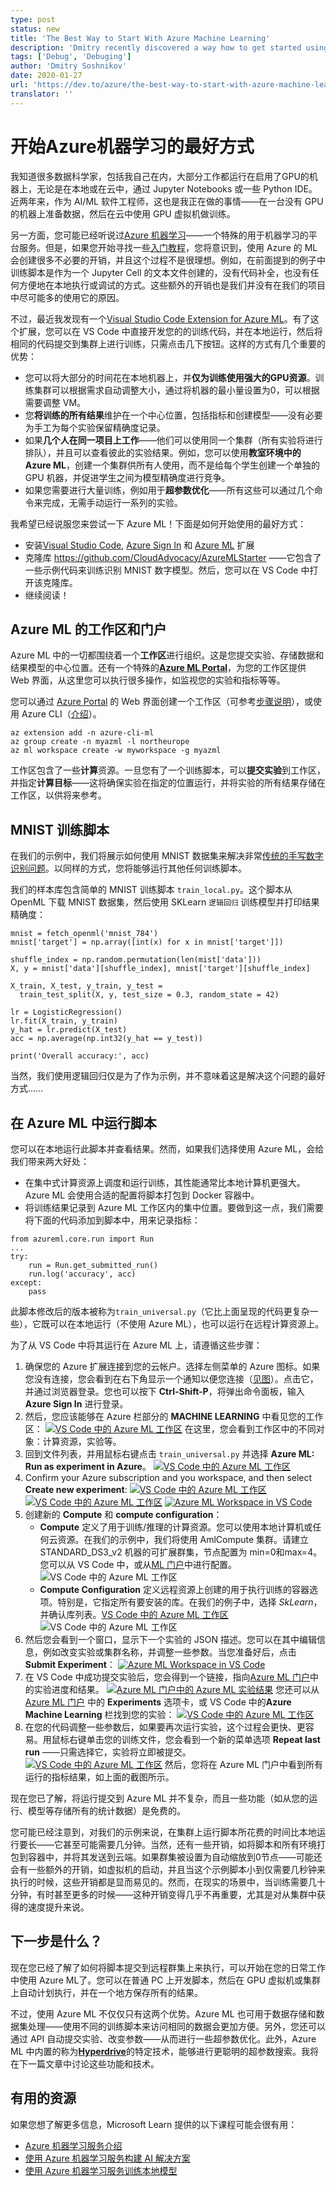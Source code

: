 ```yaml
---
type: post
status: new
title: 'The Best Way to Start With Azure Machine Learning'
description: 'Dmitry recently discovered a way how to get started using Azure ML more effectively.'
tags: ['Debug', 'Debuging']
author: 'Dmitry Soshnikov'
date: 2020-01-27
url: 'https://dev.to/azure/the-best-way-to-start-with-azure-machine-learning-17jl'
translator: ''
---
```


# 开始Azure机器学习的最好方式

<ContentMeta />

我知道很多数据科学家，包括我自己在内，大部分工作都运行在启用了GPU的机器上，无论是在本地或在云中，通过 Jupyter Notebooks 或一些 Python IDE。近两年来，作为 AI/ML 软件工程师，这也是我正在做的事情——在一台没有 GPU 的机器上准备数据，然后在云中使用 GPU 虚拟机做训练。

另一方面，您可能已经听说过[Azure 机器学习](https://docs.microsoft.com/azure/machine-learning/?WT.mc_id=devto-blog-dmitryso)——一个特殊的用于机器学习的平台服务。但是，如果您开始寻找一些[入门教程](https://docs.microsoft.com/azure/machine-learning/tutorial-train-models-with-aml/?WT.mc_id=devto-blog-dmitryso)，您将意识到，使用 Azure 的 ML 会创建很多不必要的开销，并且这个过程不是很理想。例如，在前面提到的例子中训练脚本是作为一个 Jupyter Cell 的文本文件创建的，没有代码补全，也没有任何方便地在本地执行或调试的方式。这些额外的开销也是我们并没有在我们的项目中尽可能多的使用它的原因。

不过，最近我发现有一个[Visual Studio Code Extension for Azure ML](https://marketplace.visualstudio.com/items?itemName=ms-toolsai.vscode-ai#overview)。有了这个扩展，您可以在 VS Code 中直接开发您的的训练代码，并在本地运行，然后将相同的代码提交到集群上进行训练，只需点击几下按钮。这样的方式有几个重要的优势：

- 您可以将大部分的时间花在本地机器上，并**仅为训练使用强大的GPU资源**。训练集群可以根据需求自动调整大小，通过将机器的最小量设置为0，可以根据需要调整 VM。
- 您**将训练的所有结果**维护在一个中心位置，包括指标和创建模型——没有必要为手工为每个实验保留精确度记录。
- 如果**几个人在同一项目上工作**——他们可以使用同一个集群（所有实验将进行排队），并且可以查看彼此的实验结果。例如，您可以使用**教室环境中的 Azure ML**，创建一个集群供所有人使用，而不是给每个学生创建一个单独的 GPU 机器，并促进学生之间为模型精确度进行竞争。
- 如果您需要进行大量训练，例如用于**超参数优化**——所有这些可以通过几个命令来完成，无需手动运行一系列的实验。

我希望已经说服您来尝试一下 Azure ML！下面是如何开始使用的最好方式：

- 安装[Visual Studio Code](http://code.visualstudio.com/?WT.mc_id=devto-blog-dmitryso), [Azure Sign In](https://marketplace.visualstudio.com/items?itemName=ms-vscode.azure-account) 和 [Azure ML](https://marketplace.visualstudio.com/items?itemName=ms-toolsai.vscode-ai#overview) 扩展
- 克隆库 https://github.com/CloudAdvocacy/AzureMLStarter ——它包含了一些示例代码来训练识别 MNIST 数字模型。然后，您可以在 VS Code 中打开该克隆库。
- 继续阅读！

## Azure ML 的工作区和门户

Azure ML 中的一切都围绕着一个**工作区**进行组织。这是您提交实验、存储数据和结果模型的中心位置。还有一个特殊的[**Azure ML Portal**](http://ml.azure.com/?WT.mc_id=devto-blog-dmitryso)，为您的工作区提供 Web 界面，从这里您可以执行很多操作，如监视您的实验和指标等等。

您可以通过 [Azure Portal](https://portal.azure.com/?WT.mc_id=devto-blog-dmitryso) 的 Web 界面创建一个工作区（可参考[步骤说明](https://docs.microsoft.com/azure/machine-learning/how-to-manage-workspace/?WT.mc_id=devto-blog-dmitryso)），或使用 Azure CLI（[介绍](https://docs.microsoft.com/en-us/azure/machine-learning/how-to-manage-workspace-cli/?WT.mc_id=devto-blog-dmitryso)）。

```
az extension add -n azure-cli-ml
az group create -n myazml -l northeurope
az ml workspace create -w myworkspace -g myazml
```

工作区包含了一些**计算**资源。一旦您有了一个训练脚本，可以**提交实验**到工作区，并指定**计算目标**——这将确保实验在指定的位置运行，并将实验的所有结果存储在工作区，以供将来参考。

## MNIST 训练脚本

在我们的示例中，我们将展示如何使用 MNIST 数据集来解决非常[传统的手写数字识别问题](https://www.kaggle.com/c/digit-recognizer)。以同样的方式，您将能够运行其他任何训练脚本。

我们的样本库包含简单的 MNIST 训练脚本 `train_local.py`。这个脚本从 OpenML 下载 MNIST 数据集，然后使用 SKLearn `逻辑回归` 训练模型并打印结果精确度：

```
mnist = fetch_openml('mnist_784')
mnist['target'] = np.array([int(x) for x in mnist['target']])

shuffle_index = np.random.permutation(len(mist['data']))
X, y = mnist['data'][shuffle_index], mnist['target'][shuffle_index]

X_train, X_test, y_train, y_test = 
  train_test_split(X, y, test_size = 0.3, random_state = 42)

lr = LogisticRegression()
lr.fit(X_train, y_train)
y_hat = lr.predict(X_test)
acc = np.average(np.int32(y_hat == y_test))

print('Overall accuracy:', acc)
```

当然，我们使用逻辑回归仅是为了作为示例，并不意味着这是解决这个问题的最好方式……

## 在 Azure ML 中运行脚本

您可以在本地运行此脚本并查看结果。然而，如果我们选择使用 Azure ML，会给我们带来两大好处：

- 在集中式计算资源上调度和运行训练，其性能通常比本地计算机更强大。Azure ML 会使用合适的配置将脚本打包到 Docker 容器中。
- 将训练结果记录到 Azure ML 工作区内的集中位置。要做到这一点，我们需要将下面的代码添加到脚本中，用来记录指标：

```
from azureml.core.run import Run
...
try:    
    run = Run.get_submitted_run()
    run.log('accuracy', acc)
except:
    pass
```

此脚本修改后的版本被称为`train_universal.py`（它比上面呈现的代码更复杂一些），它既可以在本地运行（不使用 Azure ML），也可以运行在远程计算资源上。

为了从 VS Code 中将其运行在 Azure ML 上，请遵循这些步骤：

1. 确保您的 Azure 扩展连接到您的云帐户。选择左侧菜单的 Azure 图标。如果您没有连接，您会看到在右下角显示一个通知以便您连接（[见图](https://habrastorage.org/webt/7b/ii/u6/7biiu6ktpygayub0ff17-u36om4.png)）。点击它，并通过浏览器登录。您也可以按下 **Ctrl-Shift-P**，将弹出命令面板，输入 **Azure Sign In** 进行登录。
2. 然后，您应该能够在 Azure 栏部分的 **MACHINE LEARNING** 中看见您的工作区：
   [![VS Code 中的 Azure ML 工作区](https://res.cloudinary.com/practicaldev/image/fetch/s--db7R9m4s--/c_limit%2Cf_auto%2Cfl_progressive%2Cq_auto%2Cw_880/https://habrastorage.org/webt/uf/yu/da/ufyudahlxeed3roay5yppqu_cwq.png)](https://res.cloudinary.com/practicaldev/image/fetch/s--db7R9m4s--/c_limit%2Cf_auto%2Cfl_progressive%2Cq_auto%2Cw_880/https://habrastorage.org/webt/uf/yu/da/ufyudahlxeed3roay5yppqu_cwq.png)
   在这里，您会看到工作区中的不同对象：计算资源，实验等。
3. 回到文件列表，并用鼠标右键点击 `train_universal.py` 并选择 **Azure ML: Run as experiment in Azure**。
   [![VS Code 中的 Azure ML 工作区](https://res.cloudinary.com/practicaldev/image/fetch/s--GfBPAe07--/c_limit%2Cf_auto%2Cfl_progressive%2Cq_auto%2Cw_880/https://habrastorage.org/webt/x7/i7/ex/x7i7exvh6uatgqqmhvtte9u89ae.png)](https://res.cloudinary.com/practicaldev/image/fetch/s--GfBPAe07--/c_limit%2Cf_auto%2Cfl_progressive%2Cq_auto%2Cw_880/https://habrastorage.org/webt/x7/i7/ex/x7i7exvh6uatgqqmhvtte9u89ae.png)
4. Confirm your Azure subscription and you workspace, and then select **Create new experiment**:
   [![VS Code 中的 Azure ML 工作区](https://res.cloudinary.com/practicaldev/image/fetch/s--yUX026iW--/c_limit%2Cf_auto%2Cfl_progressive%2Cq_auto%2Cw_880/https://habrastorage.org/webt/uq/p1/l1/uqp1l1mazrais_juw3zcfegnyds.png)](https://res.cloudinary.com/practicaldev/image/fetch/s--yUX026iW--/c_limit%2Cf_auto%2Cfl_progressive%2Cq_auto%2Cw_880/https://habrastorage.org/webt/uq/p1/l1/uqp1l1mazrais_juw3zcfegnyds.png)
   [![VS Code 中的 Azure ML 工作区](https://res.cloudinary.com/practicaldev/image/fetch/s--uYXYdSal--/c_limit%2Cf_auto%2Cfl_progressive%2Cq_auto%2Cw_880/https://habrastorage.org/webt/hk/of/ff/hkofffhrmy-mapz-zybagzi5pj4.png)](https://res.cloudinary.com/practicaldev/image/fetch/s--uYXYdSal--/c_limit%2Cf_auto%2Cfl_progressive%2Cq_auto%2Cw_880/https://habrastorage.org/webt/hk/of/ff/hkofffhrmy-mapz-zybagzi5pj4.png)
   [![Azure ML Workspace in VS Code](https://res.cloudinary.com/practicaldev/image/fetch/s--uppA0zaX--/c_limit%2Cf_auto%2Cfl_progressive%2Cq_auto%2Cw_880/https://habrastorage.org/webt/hd/nb/0c/hdnb0clmrgnq534iaktd20q8w2u.png)](https://res.cloudinary.com/practicaldev/image/fetch/s--uppA0zaX--/c_limit%2Cf_auto%2Cfl_progressive%2Cq_auto%2Cw_880/https://habrastorage.org/webt/hd/nb/0c/hdnb0clmrgnq534iaktd20q8w2u.png)
5. 创建新的 **Compute** 和 **compute configuration**：
   - **Compute** 定义了用于训练/推理的计算资源。您可以使用本地计算机或任何云资源。在我们的示例中，我们将使用 AmlCompute 集群。请建立 STANDARD_DS3_v2 机器的可扩展群集，节点配置为 min=0和max=4。您可以从 VS Code 中，或从[ML 门户](http://ml.azure.com/?WT.mc_id=devto-blog-dmitryso)中进行配置。![VS Code 中的 Azure ML 工作区](https://res.cloudinary.com/practicaldev/image/fetch/s---rv4Ptrh--/c_limit%2Cf_auto%2Cfl_progressive%2Cq_auto%2Cw_880/https://habrastorage.org/webt/az/qq/tt/azqqttrje6jx8nsepdycwtosh04.png)
   - **Compute Configuration** 定义远程资源上创建的用于执行训练的容器选项。特别是，它指定所有要安装的库。在我们的例子中，选择 *SkLearn*，并确认库列表。[VS Code 中的 Azure ML 工作区](https://res.cloudinary.com/practicaldev/image/fetch/s--jmmNby__--/c_limit%2Cf_auto%2Cfl_progressive%2Cq_auto%2Cw_880/https://habrastorage.org/webt/0x/wv/u_/0xwvu_iu7tovivowbhmrbjkml2m.png)![VS Code 中的 Azure ML 工作区](https://res.cloudinary.com/practicaldev/image/fetch/s--FaXAgED7--/c_limit%2Cf_auto%2Cfl_progressive%2Cq_auto%2Cw_880/https://habrastorage.org/webt/fx/t-/hv/fxt-hvhaeanmz6_ztcoh1q5tc8u.png)
6. 然后您会看到一个窗口，显示下一个实验的 JSON 描述。您可以在其中编辑信息，例如改变实验或集群名称，并调整一些参数。当您准备好后，点击 **Submit Experiment**：
   [![Azure ML Workspace in VS Code](https://res.cloudinary.com/practicaldev/image/fetch/s--joFeivEz--/c_limit%2Cf_auto%2Cfl_progressive%2Cq_auto%2Cw_880/https://habrastorage.org/webt/vj/r0/6_/vjr06_o6idgburn_bs84xtau7qe.png)](https://res.cloudinary.com/practicaldev/image/fetch/s--joFeivEz--/c_limit%2Cf_auto%2Cfl_progressive%2Cq_auto%2Cw_880/https://habrastorage.org/webt/vj/r0/6_/vjr06_o6idgburn_bs84xtau7qe.png)
7. 在 VS Code 中成功提交实验后，您会得到一个链接，指向[Azure ML 门户](http://ml.azure.com/?WT.mc_id=devto-blog-dmitryso)中的实验进度和结果。
   [![Azure ML 门户中的 Azure ML 实验结果](https://res.cloudinary.com/practicaldev/image/fetch/s--2oWg9AGT--/c_limit%2Cf_auto%2Cfl_progressive%2Cq_auto%2Cw_880/https://habrastorage.org/webt/_2/dc/mg/_2dcmguwlzuegyt8feqtmy2fyfg.png)](https://res.cloudinary.com/practicaldev/image/fetch/s--2oWg9AGT--/c_limit%2Cf_auto%2Cfl_progressive%2Cq_auto%2Cw_880/https://habrastorage.org/webt/_2/dc/mg/_2dcmguwlzuegyt8feqtmy2fyfg.png)
   您还可以从 [Azure ML 门户](http://ml.azure.com/?WT.mc_id=devto-blog-dmitryso) 中的 **Experiments** 选项卡，或 VS Code 中的**Azure Machine Learning** 栏找到您的实验：
   [![VS Code 中的 Azure ML 工作区](https://res.cloudinary.com/practicaldev/image/fetch/s--ZOptBzGn--/c_limit%2Cf_auto%2Cfl_progressive%2Cq_auto%2Cw_880/https://habrastorage.org/webt/sf/aj/zi/sfajzixi7onq59cbfgnjzq2ay7u.png)](https://res.cloudinary.com/practicaldev/image/fetch/s--ZOptBzGn--/c_limit%2Cf_auto%2Cfl_progressive%2Cq_auto%2Cw_880/https://habrastorage.org/webt/sf/aj/zi/sfajzixi7onq59cbfgnjzq2ay7u.png)
8. 在您的代码调整一些参数后，如果要再次运行实验，这个过程会更快、更容易。用鼠标右键单击您的训练文件，您会看到一个新的菜单选项 **Repeat last run** ——只需选择它，实验将立即被提交。
   [![VS Code 中的 Azure ML 工作区](https://res.cloudinary.com/practicaldev/image/fetch/s--o_ITr5kJ--/c_limit%2Cf_auto%2Cfl_progressive%2Cq_auto%2Cw_880/https://habrastorage.org/webt/uh/u0/vg/uhu0vgjdtifxczq6saeerxhsdys.png)](https://res.cloudinary.com/practicaldev/image/fetch/s--o_ITr5kJ--/c_limit%2Cf_auto%2Cfl_progressive%2Cq_auto%2Cw_880/https://habrastorage.org/webt/uh/u0/vg/uhu0vgjdtifxczq6saeerxhsdys.png)
   然后，您将在 Azure ML 门户中看到所有运行的指标结果，如上面的截图所示。

现在您已了解，将运行提交到 Azure ML 并不复杂，而且一些功能（如从您的运行、模型等存储所有的统计数据）是免费的。

您可能已经注意到，对我们的示例来说，在集群上运行脚本所花费的时间比本地运行要长——它甚至可能需要几分钟。当然，还有一些开销，如将脚本和所有环境打包到容器中，并将其发送到云端。如果群集被设置为自动缩放到0节点——可能还会有一些额外的开销，如虚拟机的启动，并且当这个示例脚本小到仅需要几秒钟来执行的时候，这些开销都是显而易见的。然而，在现实的场景中，当训练需要几十分钟，有时甚至更多的时候——这种开销变得几乎不再重要，尤其是对从集群中获得的速度提升来说。

## 下一步是什么？

现在您已经了解了如何将脚本提交到远程群集上来执行，可以开始在您的日常工作中使用 Azure ML了。您可以在普通 PC 上开发脚本，然后在 GPU 虚拟机或集群上自动计划执行，并在一个地方保存所有的结果。

不过，使用 Azure ML 不仅仅只有这两个优势。Azure ML 也可用于数据存储和数据集处理——使用不同的训练脚本来访问相同的数据会更加方便。另外，您还可以通过 API 自动提交实验、改变参数——从而进行一些超参数优化。此外，Azure ML 中内置的称为[**Hyperdrive**](https://docs.microsoft.com/azure/machine-learning/how-to-tune-hyperparameters/?WT.mc_id=devto-blog-dmitryso)的特定技术，能够进行更聪明的超参数搜索。我将在下一篇文章中讨论这些功能和技术。

## 有用的资源

如果您想了解更多信息，Microsoft Learn 提供的以下课程可能会很有用：

- [Azure 机器学习服务介绍](https://docs.microsoft.com/learn/modules/intro-to-azure-machine-learning-service/?WT.mc_id=devto-blog-dmitryso)
- [使用 Azure 机器学习服务构建 AI 解决方案](https://docs.microsoft.com/ru-ru/learn/paths/build-ai-solutions-with-azure-ml-service/?WT.mc_id=devto-blog-dmitryso)
- [使用 Azure 机器学习服务训练本地模型](https://docs.microsoft.com/ru-ru/learn/modules/train-local-model-with-azure-mls/?WT.mc_id=devto-blog-dmitryso)
